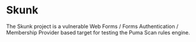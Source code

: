 ﻿# Skunk

The Skunk project is a vulnerable Web Forms / Forms Authentication / Membership Provider based target for testing the Puma Scan rules engine.
